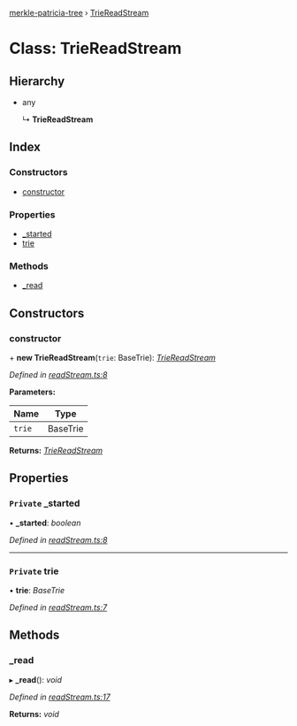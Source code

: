 [merkle-patricia-tree](../README.md) › [TrieReadStream](triereadstream.md)

# Class: TrieReadStream

## Hierarchy

* any

  ↳ **TrieReadStream**

## Index

### Constructors

* [constructor](triereadstream.md#constructor)

### Properties

* [_started](triereadstream.md#private-_started)
* [trie](triereadstream.md#private-trie)

### Methods

* [_read](triereadstream.md#_read)

## Constructors

###  constructor

\+ **new TrieReadStream**(`trie`: BaseTrie): *[TrieReadStream](triereadstream.md)*

*Defined in [readStream.ts:8](https://github.com/ethereumjs/merkle-patricia-tree/blob/master/src/readStream.ts#L8)*

**Parameters:**

Name | Type |
------ | ------ |
`trie` | BaseTrie |

**Returns:** *[TrieReadStream](triereadstream.md)*

## Properties

### `Private` _started

• **_started**: *boolean*

*Defined in [readStream.ts:8](https://github.com/ethereumjs/merkle-patricia-tree/blob/master/src/readStream.ts#L8)*

___

### `Private` trie

• **trie**: *BaseTrie*

*Defined in [readStream.ts:7](https://github.com/ethereumjs/merkle-patricia-tree/blob/master/src/readStream.ts#L7)*

## Methods

###  _read

▸ **_read**(): *void*

*Defined in [readStream.ts:17](https://github.com/ethereumjs/merkle-patricia-tree/blob/master/src/readStream.ts#L17)*

**Returns:** *void*
